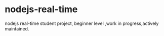 # nodejs-real-time
nodejs real-time student project, beginner level ,work in progress,actively maintained.
